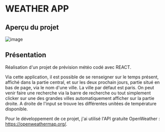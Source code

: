 # WEATHER APP

## Aperçu du projet

![image](./src/assets/aper%C3%A7u.png)

## Présentation

Réalisation d'un projet de prévision météo codé avec REACT.

Via cette application, il est possible de se renseigner sur le temps présent, affiché dans la partie central, et sur les deux prochain jours, partie situé en bas de page, via le nom d'une ville.
La ville par défaut est paris. On peut venir faire une recherche via la barre de recherche ou tout simplement clicker sur une des grandes villes automatiquement afficher sur la partie droite.
A droite de l'input se trouve les différentes unitées de température disponible.

Pour le développement de ce projet, j'ai utilisé l'API gratuite OpenWeather : https://openweathermap.org/.
